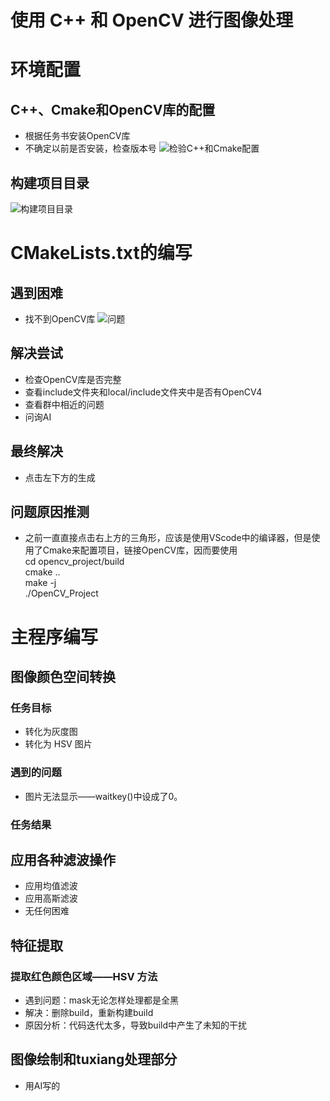 使用 C++ 和 OpenCV 进行图像处理
====
# 环境配置
## C++、Cmake和OpenCV库的配置
- 根据任务书安装OpenCV库
- 不确定以前是否安装，检查版本号
![检验C++和Cmake配置](https://github.com/user-attachments/assets/0c1014d1-9a4a-4d3a-9828-b423d5fad0a5)
## 构建项目目录
![构建项目目录](https://github.com/user-attachments/assets/4a93e912-6c42-4137-828b-2d4030f9b567)

# CMakeLists.txt的编写
## 遇到困难
- 找不到OpenCV库
![问题](https://github.com/user-attachments/assets/5086a626-da4a-4efc-a200-533073b38e96)

## 解决尝试
- 检查OpenCV库是否完整
- 查看include文件夹和local/include文件夹中是否有OpenCV4
- 查看群中相近的问题
- 问询AI
## 最终解决
- 点击左下方的生成
## 问题原因推测
- 之前一直直接点击右上方的三角形，应该是使用VScode中的编译器，但是使用了Cmake来配置项目，链接OpenCV库，因而要使用
<br>cd opencv_project/build
<br>cmake ..
<br>make -j
<br>./OpenCV_Project

# 主程序编写
## 图像颜色空间转换
### 任务目标
- 转化为灰度图
- 转化为 HSV 图片
### 遇到的问题
- 图片无法显示——waitkey()中设成了0。
### 任务结果
## 应用各种滤波操作
- 应用均值滤波
- 应用高斯滤波
- 无任何困难
## 特征提取 
### 提取红色颜色区域——HSV 方法
- 遇到问题：mask无论怎样处理都是全黑
- 解决：删除build，重新构建build
- 原因分析：代码迭代太多，导致build中产生了未知的干扰
## 图像绘制和tuxiang处理部分
- 用AI写的
